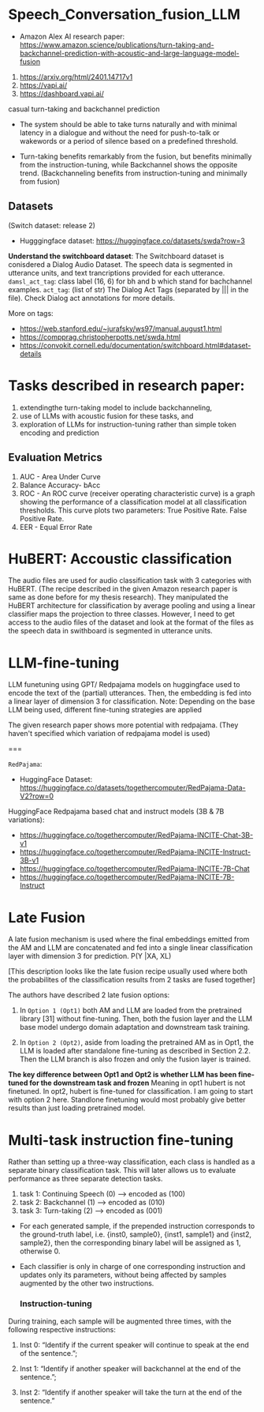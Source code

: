 # Speech_Conversation_fusion_LLM

- Amazon Alex AI research paper: https://www.amazon.science/publications/turn-taking-and-backchannel-prediction-with-acoustic-and-large-language-model-fusion

1. https://arxiv.org/html/2401.14717v1
2. https://vapi.ai/
3. https://dashboard.vapi.ai/


casual turn-taking and backchannel prediction

- The system should be able to take turns naturally and with minimal latency in a dialogue and
without the need for push-to-talk or wakewords or a period
of silence based on a predefined threshold.

-   Turn-taking benefits remarkably from the fusion, but benefits minimally from the instruction-tuning, while Backchannel shows the opposite trend. (Backchanneling benefits from instruction-tuning and minimally from fusion)

## Datasets
 <!-- https://catalog.ldc.upenn.edu/LDC97S62 -->
 (Switch dataset: release 2)

- Hugggingface dataset: https://huggingface.co/datasets/swda?row=3

**Understand the switchboard dataset**: 
The Switchboard dataset is conisdered a Dialog Audio Dataset. The speech data is segmented in utterance units, and text trancriptions provided for each utterance.
`damsl_act_tag`: class label (16, 6) for bh and b which stand for bachchannel examples.
`act_tag`: (list of str) The Dialog Act Tags (separated by ||| in the file). Check Dialog act annotations for more details.

More on tags: 
- https://web.stanford.edu/~jurafsky/ws97/manual.august1.html
- https://compprag.christopherpotts.net/swda.html
- https://convokit.cornell.edu/documentation/switchboard.html#dataset-details

 <!-- Tensorflow: Dataset: https://www.tensorflow.org/datasets/community_catalog/huggingface/swda --> 


  
# Tasks described in research paper:
1. extendingthe turn-taking model to include backchanneling,
2. use of LLMs with acoustic fusion for these tasks, and
3. exploration of LLMs for instruction-tuning rather than simple token encoding and prediction

## Evaluation Metrics
1. AUC - Area Under Curve
2. Balance Accuracy- bAcc
3. ROC - An ROC curve (receiver operating characteristic curve) is a graph showing the performance of a classification model at all classification thresholds. This curve plots two parameters: True Positive Rate. False Positive Rate.
4. EER - Equal Error Rate



# HuBERT: Accoustic classification
The audio files are used for audio classification task with 3 categories with HuBERT. (The recipe described in the given Amazon research paper is same as done before for my thesis research). They manipulated the HuBERT  architecture for classification by average pooling and using a linear classifier maps the projection to three classes. 
However, I need to get access to the audio files of the dataset and look at the format of the files as the speech data in swithboard is segmented in utterance units. 

# LLM-fine-tuning
LLM funetuning using GPT/ Redpajama models on huggingface used to encode the text of the (partial) utterances.
Then, the embedding is fed into a linear layer of dimension 3
for classification. 
Note: Depending on the base LLM being used, different fine-tuning strategies are applied

The given research paper shows more potential with redpajama. (They haven't specified which variation of redpajama model is used)

  ===
  
  `RedPajama`:
  
- HuggingFace Dataset: https://huggingface.co/datasets/togethercomputer/RedPajama-Data-V2?row=0
  
HuggingFace Redpajama based chat and instruct models (3B & 7B variations):
- https://huggingface.co/togethercomputer/RedPajama-INCITE-Chat-3B-v1
- https://huggingface.co/togethercomputer/RedPajama-INCITE-Instruct-3B-v1
- https://huggingface.co/togethercomputer/RedPajama-INCITE-7B-Chat
- https://huggingface.co/togethercomputer/RedPajama-INCITE-7B-Instruct

<!-- Would need to try different models for chat/instruction-tuning may be using trl.
 https://medium.com/@vi.ai_/fine-tuning-llama-v2-7b-on-google-colab-unleashing-the-full-potential-of-language-modeling-9b9f05c3be35 -->
  
# Late Fusion 
A late fusion mechanism is used where the final embeddings emitted from the AM and LLM are concatenated and fed into a single linear classification layer with dimension 3 for prediction. 
P(Y |XA, XL)

[This description looks like the late fusion recipe usually used where both the probabilites of the classification results from 2 tasks are fused together]

The authors have described 2 late fusion options:
1.  In `Option 1 (Opt1)` both AM and LLM are loaded
from the pretrained library [31] without fine-tuning.
Then, both the fusion layer and the LLM base model undergo domain adaptation
and downstream task training.

2. In `Option 2 (Opt2)`, aside from loading the pretrained AM as in Opt1, the LLM is loaded after standalone fine-tuning as described in Section 2.2.
   Then the LLM branch is also frozen and only the fusion layer is trained.

**The key difference between Opt1 and Opt2 is whether LLM has been fine-tuned
for the downstream task and frozen**
Meaning in opt1 hubert is not finetuned. In opt2, hubert is fine-tuned for classification. I am going to start with option 2 here. Standlone finetuning would most probably give better results than just loading pretrained model.  

# Multi-task instruction fine-tuning
Rather than setting up a three-way classification, each class is handled as a
separate binary classification task. This will later allows us to evaluate performance as three separate detection tasks.

1. task 1: Continuing Speech (0)  --> encoded as (100)
2. task 2: Backchannel (1)        --> encoded as (010)
3. task 3: Turn-taking (2)        --> encoded as (001)

- For each generated sample, if the prepended instruction corresponds to the ground-truth label, i.e. {inst0, sample0}, {inst1, sample1} and {inst2, sample2}, then the corresponding binary label will
be assigned as 1, otherwise 0.
- Each classifier is only in charge of one
corresponding instruction and updates only its parameters, without
being affected by samples augmented by the other two instructions.


   ### Instruction-tuning 

During training, each sample will be
augmented three times, with the following respective instructions:
1. Inst 0: “Identify if the current speaker will continue to speak at
the end of the sentence.”;

2. Inst 1: “Identify if another speaker will
backchannel at the end of the sentence.”;

3. Inst 2: “Identify if another speaker will take the turn at the end of the sentence.”





